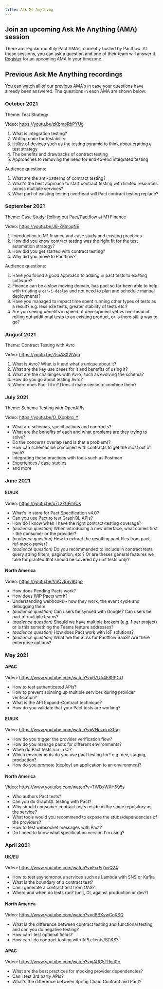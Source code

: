 ```yaml
---
title: Ask Me Anything
---
```


## Join an upcoming Ask Me Anything (AMA) session

There are regular monthly Pact AMAs, currently hosted by Pactflow. At these sessions, you can ask a question and one of their team will answer it. [Register](https://www.linkedin.com/company/pactflow/events/?viewAsMember=true) for an upcoming AMA in your timezone.

## Previous Ask Me Anything recordings

You can [watch](https://www.youtube.com/playlist?list=PLwy9Bnco-IpdgdZce-rXeR7EF2_6T8z7S) all of our previous AMA's in case your questions have already been answered.
The questions in each AMA are shown below:

### October 2021

Theme: Test Strategy

Video: https://youtu.be/zKbmpRbPYUg

1. What is integration testing?
1. Writing code for testability
1. Utility of devices such as the testing pyramid to think about crafting a test strategy
1. The benefits and drawbacks of contract testing
1. Approaches to removing the need for end-to-end integrated testing

Audience questions:

1. What are the anti-patterns of contract testing?
1. What's the best approach to start contract testing with limited resources across multiple services?
1. What part of existing testing overhead will Pact contract testing replace?

### September 2021

Theme: Case Study: Rolling out Pact/Pactflow at M1 Finance

Video: https://youtu.be/J6-Zi6noqNE

1. Introduction to M1 finance and case study and existing practices
1. How did you know contract testing was the right fit for the test automation strategy?
1. How did you get started with contract testing?
1. Why did you move to Pactflow?

Audience questions:

1. Have you found a good approach to adding in pact tests to existing software?
1. Finance can be a slow moving domain, has pact so far been able to help with trusting a `can-i-deploy` and not need to plan and schedule manual deployments?
1. Have you managed to impact time spent running other types of tests as a result? e.g. less e2e tests, greater stability of tests etc.?
1. Are you seeing benefits in speed of development yet vs overhead of rolling out additional tests to an existing product, or is there still a way to go?

### August 2021

Theme: Contract Testing with Avro

Video: https://youtu.be/75uA3X2lVqo

1. What is Avro? What is it and what's unique about it?
2. What are the key use cases for it and benefits of using it?
3. What are the challenges with Avro, such as evolving the schema?
4. How do you go about testing Avro?
5. Where does Pact fit in? Does it make sense to combine them?

### July 2021

Theme: Schema Testing with OpenAPIs

Video: https://youtu.be/O_lXopbrq_Y

- What are schemas, specifications and contracts?
- What are the benefits of each and what problems are they trying to solve?
- Do the concerns overlap (and is that a problem)?
- How can schemas be combined with contracts to get the most out of each?
- Integrating these practices with tools such as Postman
- Experiences / case studies
- and more

### June 2021

#### EU/UK

Video: https://youtu.be/u7LzZ6Fm1Ok

- What's in store for Pact Specification v4.0?
- Can you use Pact to test GraphQL APIs?
- How do I know when I have the right contract-testing coverage?
- _(audience question)_ When introducing a new interface, what comes first - the consumer or the provider?
- _(audience question)_ How to extract the resulting pact files from pact-ref-mock-server?
- _(audience question)_ Do you recommended to include in contract tests query string filters, pagination, etc.? Or are theses general features we take for granted that should be covered by unit tests only?

#### North America

Video: https://youtu.be/VnOy9Sv9Opo

- How does Pending Pacts work?
- How does WIP Pacts work?
- Understanding webhooks - how they work, the event cycle and debugging them
- _(audience question)_ Can users be synced with Google? Can users be part of multiple teams?
- _(audience question)_ Should we have multiple brokers (e.g. 1 per project) or is this something the Teams feature addresses?
- _(audience question)_ How does Pact work with IoT solutions?
- _(audience question)_ What are the SLAs for Pactflow SaaS? Are there enterprise options?

### May 2021

#### APAC

Video: https://www.youtube.com/watch?v=97UA4E8RPCU

- How to test authenticated APIs?
- How to prevent spinning up multiple services during provider verification?
- What is the API Expand-Contract technique?
- How do you validate that your Pact tests are working?

#### EU/UK

Video: https://www.youtube.com/watch?v=VNozekxXf5g

- How do you trigger the provider verification flow?
- How do you manage pacts for different environments?
- When do Pact tests run in CI?
- Which environments do you use pact testing for? e.g. dev, staging, production?
- How do you promote (deploy) an application to an environment?

#### North America

Video: https://www.youtube.com/watch?v=TWDxWXH595s

- Who authors Pact tests?
- Can you do GraphQL testing with Pact?
- Why should consumer contract tests reside in the same repository as the service?
- What tools would you recommend to expose the stubs/dependencies of the providers?
- How to test websocket messages with Pact?
- Do I need to know what specification version I'm using?

### April 2021

#### UK/EU

Video: https://www.youtube.com/watch?v=FxrFj7xvQ24

- How to test asynchronous services such as Lambda with SNS or Kafka
- What is the boundary of a contract test?
- Can I generate a contract test from OAS?
- Where and when do tests run? (unit, CI, against production or dev?)

#### North America

Video: https://www.youtube.com/watch?v=d6BXvwCoKSQ

- What is the difference between contract testing and functional testing and can you do negative testing?
- How can I test optional fields?
- How can I do contract testing with API clients/SDKS?

#### APAC

Video: https://www.youtube.com/watch?v=jARC5TRcn0c

- What are the best practices for mocking provider dependencies?
- Can I test 3rd party APIs?
- What's the difference between Spring Cloud Contract and Pact?
